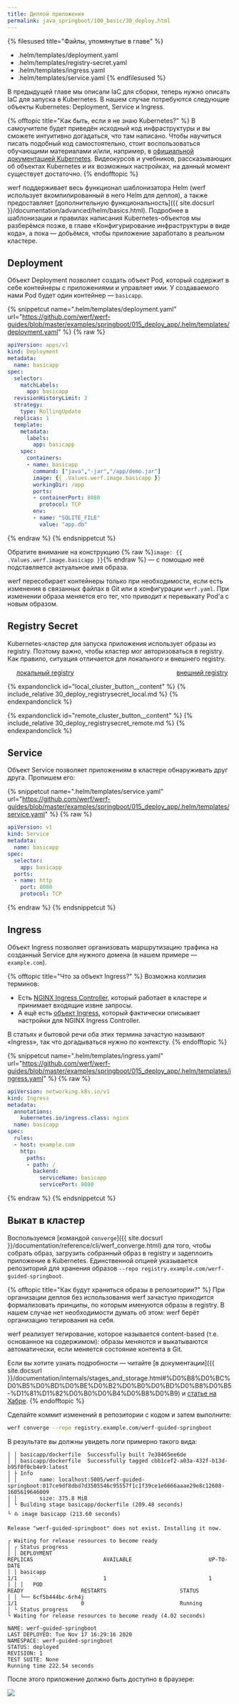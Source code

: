 ```yaml
---
title: Деплой приложения
permalink: java_springboot/100_basic/30_deploy.html
---
```


{% filesused title="Файлы, упомянутые в главе" %}
- .helm/templates/deployment.yaml
- .helm/templates/registry-secret.yaml
- .helm/templates/ingress.yaml
- .helm/templates/service.yaml
{% endfilesused %}

В предыдущей главе мы описали IaC для сборки, теперь нужно описать IaC для запуска в Kubernetes. В нашем случае потребуются следующие объекты Kubernetes: Deployment, Service и Ingress.

{% offtopic title="Как быть, если я не знаю Kubernetes?" %}
В самоучителе будет приведён исходный код инфраструктуры и вы сможете интуитивно догадаться, что там написано. Чтобы научиться писать подобный код самостоятельно, стоит воспользоваться обучающими материалами и/или, например, в [официальной документацией Kubernetes](https://kubernetes.io/docs/tutorials/kubernetes-basics/). Видеокурсов и учебников, рассказывающих об объектах Kubernetes и их возможных настройках, на данный момент существует достаточно.
{% endofftopic %}

werf поддерживает весь функционал шаблонизатора Helm (werf использует вкомпилированный в него Helm для деплоя), а также предоставляет [дополнительную функциональность]({{ site.docsurl }}/documentation/advanced/helm/basics.html). Подробнее в шаблонизации и правилах написания Kubernetes-объектов мы разберёмся позже, в главе «Конфигурирование инфраструктуры в виде кода», а пока — добьёмся, чтобы приложение заработало в реальном кластере.

## Deployment

Объект Deployment позволяет создать объект Pod, который содержит в себе контейнеры с приложениями и управляет ими. У создаваемого нами Pod будет один контейнер — `basicapp`.

{% snippetcut name=".helm/templates/deployment.yaml" url="https://github.com/werf/werf-guides/blob/master/examples/springboot/015_deploy_app/.helm/templates/deployment.yaml" %}
{% raw %}
```yaml
apiVersion: apps/v1
kind: Deployment
metadata:
  name: basicapp
spec:
  selector:
    matchLabels:
      app: basicapp
  revisionHistoryLimit: 3
  strategy:
    type: RollingUpdate
  replicas: 1
  template:
    metadata:
      labels:
        app: basicapp
    spec:
      containers:
      - name: basicapp
        command: ["java","-jar","/app/demo.jar"]
        image: {{ .Values.werf.image.basicapp }}
        workingDir: /app
        ports:
        - containerPort: 8080
          protocol: TCP
        env:
        - name: "SQLITE_FILE"
          value: "app.db"
```
{% endraw %}
{% endsnippetcut %}

Обратите внимание на конструкцию {% raw %}`image: {{ .Values.werf.image.basicapp }}`{% endraw %} — с помощью неё подставляется актуальное имя образа.

werf пересобирает контейнеры только при необходимости, если есть изменения в связанных файлах в Git или в конфигурации `werf.yaml`. При изменении образа меняется его тег, что приводит к перевыкату Pod'а с новым образом.

## Registry Secret

Kubernetes-кластер для запуска приложения использует образы из registry. Поэтому важно, чтобы кластер мог авторизоваться в registry. Как правило, ситуация отличается для локального и внешнего registry.

<div style="display: flex; justify-content: space-between; margin: 0 10px 0 20px;">
<div class="button__blue button__blue_inline expand_columns_button" id="local_cluster_button"><a href="#">локальный registry</a></div>
<div class="button__blue button__blue_inline expand_columns_button" id="remote_cluster_button"><a href="#">внешний registry</a></div>
</div>

{% expandonclick id="local_cluster_button__content" %}
{% include_relative 30_deploy_registrysecret_local.md %}
{% endexpandonclick %}

{% expandonclick id="remote_cluster_button__content" %}
{% include_relative 30_deploy_registrysecret_remote.md %}
{% endexpandonclick %}

## Service

Объект Service позволяет приложениям в кластере обнаруживать друг друга. Пропишем его:

{% snippetcut name=".helm/templates/service.yaml" url="https://github.com/werf/werf-guides/blob/master/examples/springboot/015_deploy_app/.helm/templates/service.yaml" %}
{% raw %}
```yaml
apiVersion: v1
kind: Service
metadata:
  name: basicapp
spec:
  selector:
    app: basicapp
  ports:
  - name: http
    port: 8080
    protocol: TCP
```
{% endraw %}
{% endsnippetcut %}

## Ingress

Объект Ingress позволяет организовать маршрутизацию трафика на созданный Service для нужного домена (в нашем примере — `example.com`).

{% offtopic title="Что за объект Ingress?" %}
Возможна коллизия терминов:

* Есть [NGINX Ingress Controller](https://github.com/kubernetes/ingress-nginx), который работает в кластере и принимает входящие извне запросы.
* А ещё есть [объект Ingress](https://kubernetes.io/docs/concepts/services-networking/ingress/), который фактически описывает настройки для NGINX Ingress Controller.

В статьях и бытовой речи оба этих термина зачастую называют «Ingress», так что догадываться нужно по контексту.
{% endofftopic %}

{% snippetcut name=".helm/templates/ingress.yaml" url="https://github.com/werf/werf-guides/blob/master/examples/springboot/015_deploy_app/.helm/templates/ingress.yaml" %}
{% raw %}
```yaml
apiVersion: networking.k8s.io/v1
kind: Ingress
metadata:
  annotations:
    kubernetes.io/ingress.class: nginx
  name: basicapp
spec:
  rules:
  - host: example.com
    http:
      paths:
      - path: /
        backend:
          serviceName: basicapp
          servicePort: 8080
```
{% endraw %}
{% endsnippetcut %}

## Выкат в кластер

Воспользуемся [командой `converge`]({{ site.docsurl }}/documentation/reference/cli/werf_converge.html) для того, чтобы собрать образ, загрузить собранный образ в registry и задеплоить приложение в Kubernetes. Единственной опцией указывается репозиторий для хранения образов `--repo registry.example.com/werf-guided-springboot`.

{% offtopic title="Как будут храниться образы в репозитории?" %}
При организации деплоя без использования werf зачастую приходится формализовать принципы, по которым именуются образы в registry. В нашем случае нет необходимости думать об этом: werf берёт организацию тегирования на себя.

werf реализует тегирование, которое называется content-based (т.е. основанное на содержимом): образы меняются и выкатываются автоматически, если меняется состояние контента в Git.

Если вы хотите узнать подробности — читайте [в документации]({{ site.docsurl }}/documentation/internals/stages_and_storage.html#%D0%B8%D0%BC%D0%B5%D0%BD%D0%BE%D0%B2%D0%B0%D0%BD%D0%B8%D0%B5-%D1%81%D1%82%D0%B0%D0%B4%D0%B8%D0%B9) и [статье на Хабре](https://habr.com/ru/company/flant/blog/495112/).
{% endofftopic %}

Сделайте коммит изменений в репозитории с кодом и затем выполните:

```bash
werf converge --repo registry.example.com/werf-guided-springboot
```

В результате вы должны увидеть логи примерно такого вида:

```
│ │ basicapp/dockerfile  Successfully built 7e38465ee6de
│ │ basicapp/dockerfile  Successfully tagged cbb1cef2-a03a-432f-b13d-b95f0f0cb4e9:latest
│ ├ Info
│ │       name: localhost:5005/werf-guided-springboot:017ce9df8dbd7d3505546c95557f1c1f39ce1e6666aaae29e8c12608-1605619646009
│ │       size: 375.8 MiB
│ └ Building stage basicapp/dockerfile (209.48 seconds)
└ ⛵ image basicapp (213.60 seconds)

Release "werf-guided-springboot" does not exist. Installing it now.

┌ Waiting for release resources to become ready
│ ┌ Status progress
│ │ DEPLOYMENT                                                                                                                                                      REPLICAS                      AVAILABLE                        UP-TO-DATE
│ │ basicapp                                                                                                                                                        1/1                           1                                1
│ │ │   POD                                                           READY                  RESTARTS                       STATUS
│ │ └── 6cf5b444bc-6rh4j                                              1/1                    0                              Running
│ └ Status progress
└ Waiting for release resources to become ready (4.02 seconds)

NAME: werf-guided-springboot
LAST DEPLOYED: Tue Nov 17 16:29:16 2020
NAMESPACE: werf-guided-springboot
STATUS: deployed
REVISION: 1
TEST SUITE: None
Running time 222.54 seconds
```

После этого приложение должно быть доступно в браузере:

![](/guides/images/template/100_30_app_in_browser.png)

<div id="go-forth-button">
    <go-forth url="40_optimize.html" label="Ускорение сборки" framework="{{ page.label_framework }}" ci="{{ page.label_ci }}" guide-code="{{ page.guide_code }}" base-url="{{ site.baseurl }}"></go-forth>
</div>
